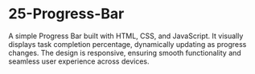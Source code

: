 # 25-Progress-Bar
A simple Progress Bar built with HTML, CSS, and JavaScript. It visually displays task completion percentage, dynamically updating as progress changes. The design is responsive, ensuring smooth functionality and seamless user experience across devices.
